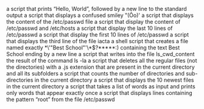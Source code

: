  a script that prints “Hello, World”, followed by a new line to the standard output
a script that displays a confused smiley "(Ôo)'
a script that displays the content of the /etc/passwd file
a script that display the content of /etc/passwd and /etc/hosts
a script that display the last 10 lines of /etc/passwd
a script that display the first 10 lines of /etc/passwd
a script that displays the third line of the file iacta
a shell script that creates a file named exactly \*\\'"Best School"\'\\*$\?\*\*\*\*\*:) containing the text Best School ending by a new line
a script that writes into the file ls_cwd_content the result of the command ls -la
a script that deletes all the regular files (not the directories) with a .js extension that are present in the current directory and all its subfolders
a script that counts the number of directories and sub-directories in the current directory
a script that displays the 10 newest files in the current directory
a script that takes a list of words as input and prints only words that appear exactly once
a script that displays lines containing the pattern “root” from the file /etc/passwd
